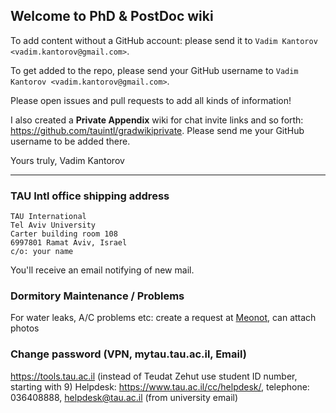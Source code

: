 ## Welcome to PhD & PostDoc wiki
To add content without a GitHub account: please send it to `Vadim Kantorov <vadim.kantorov@gmail.com>`.

To get added to the repo, please send your GitHub username to `Vadim Kantorov <vadim.kantorov@gmail.com>`.

Please open issues and pull requests to add all kinds of information!

I also created a **Private Appendix** wiki for chat invite links and so forth: https://github.com/tauintl/gradwikiprivate. Please send me your GitHub username to be added there.

Yours truly,
Vadim Kantorov

---

### TAU Intl office shipping address
```
TAU International
Tel Aviv University
Carter building room 108
6997801 Ramat Aviv, Israel
c/o: your name
```

You'll receive an email notifying of new mail.

### Dormitory Maintenance / Problems
For water leaks, A/C problems etc: create a request at [Meonot](https://meonot.shikunbinui.com/(X(1)S(s4fuohoidnefxaz4vvkln121))/en.aspx), can attach photos

### Change password (VPN, mytau.tau.ac.il, Email)
https://tools.tau.ac.il (instead of Teudat Zehut use student ID number, starting with 9)
Helpdesk: https://www.tau.ac.il/cc/helpdesk/, telephone: 036408888, helpdesk@tau.ac.il (from university email) 

